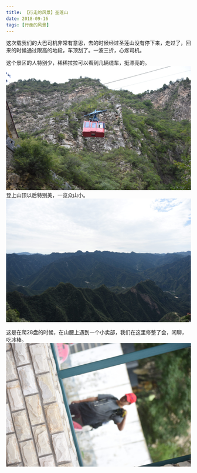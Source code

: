 ```yaml
---
title: 【行走的风景】圣莲山
date: 2018-09-16
tags: [行走的风景]
---
```

这次载我们的大巴司机非常有意思，去的时候经过圣莲山没有停下来，走过了，回来的时候通过限高的地段，车顶刮了。一波三折，心疼司机。

这个景区的人特别少，稀稀拉拉可以看到几辆缆车，挺漂亮的。
![image1](20180916/p1.jpg)
登上山顶以后特别美，一览众山小。
![image1](20180916/p2.jpg)

这是在爬28盘的时候，在山腰上遇到一个小卖部，我们在这里修整了会，闲聊，吃冰棒。
![image1](20180916/p3.jpg)